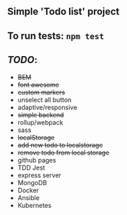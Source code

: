 ## Simple 'Todo list' project
## To run tests: `npm test`

## _TODO_:
- ~~BEM~~
- ~~font awesome~~
- ~~custom markers~~
- unselect all button
- adaptive/responsive
- ~~simple backend~~
- rollup/webpack
- sass
- ~~localStorage~~
- ~~add new todo to localstorage~~
- ~~remove todo from local storage~~
- github pages
- TDD Jest
- express server
- MongoDB
- Docker
- Ansible
- Kubernetes


